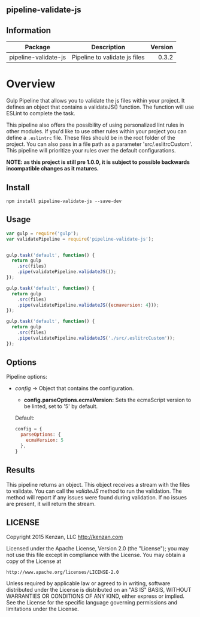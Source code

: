 ## pipeline-validate-js


## Information

| Package       | Description   | Version|
| ------------- |:-------------:| -----:|
| pipeline-validate-js| Pipeline to validate js files | 0.3.2 |

# Overview

Gulp Pipeline that allows you to validate the js files within your project. It defines an object that contains a 
validateJS() function. The function will use ESLint to complete the task.


This pipeline also offers the possibility of using personalized lint rules in other modules. If you'd like to use other 
rules within your project you can define a `.eslintrc` file. These files should be in the 
root folder of the project. You can also pass in a file path as a parameter 'src/.eslitrcCustom'. This pipeline will prioritize your rules over the default configurations.

**NOTE: as this project is still pre 1.0.0, it is subject to possible backwards incompatible changes as it matures.**

## Install

`npm install pipeline-validate-js --save-dev`

## Usage
```javascript
var gulp = require('gulp');
var validatePipeline = require('pipeline-validate-js');


gulp.task('default', function() {
  return gulp
    .src(files)
    .pipe(validatePipeline.validateJS());
});

gulp.task('default', function() {
  return gulp
    .src(files)
    .pipe(validatePipeline.validateJS({ecmaversion: 4}));
});

gulp.task('default', function() {
  return gulp
    .src(files)
    .pipe(validatePipeline.validateJS('./src/.eslitrcCustom'));
});
```

## Options

Pipeline options:
* _config_ -> Object that contains the configuration.

    + __config.parseOptions.ecmaVersion:__ Sets the ecmaScript version to be linted, set to '5' by default.


  Default:
  ```javascript
  config = {
    parseOptions: {
      ecmaVersion: 5
    },
  }
  ```  

## Results

This pipeline returns an object. This object receives a stream with the files to validate. You can call the _validteJS_ 
method to run the validation. The method will report if any issues were found during validation. If no issues are 
present, it will return the stream.

## LICENSE
Copyright 2015 Kenzan, LLC <http://kenzan.com>

Licensed under the Apache License, Version 2.0 (the "License");
you may not use this file except in compliance with the License.
You may obtain a copy of the License at

    http://www.apache.org/licenses/LICENSE-2.0

Unless required by applicable law or agreed to in writing, software
distributed under the License is distributed on an "AS IS" BASIS,
WITHOUT WARRANTIES OR CONDITIONS OF ANY KIND, either express or implied.
See the License for the specific language governing permissions and
limitations under the License.